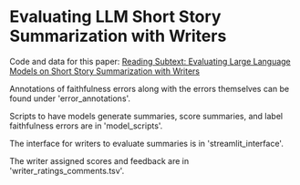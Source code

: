 # Evaluating LLM Short Story Summarization with Writers
Code and data for this paper: [Reading Subtext: Evaluating Large Language Models on Short Story Summarization with Writers](https://arxiv.org/pdf/2403.01061.pdf)

Annotations of faithfulness errors along with the errors themselves can be found under 'error_annotations'.

Scripts to have models generate summaries, score summaries, and label faithfulness errors are in 'model_scripts'.

The interface for writers to evaluate summaries is in 'streamlit_interface'.

The writer assigned scores and feedback are in 'writer_ratings_comments.tsv'.
